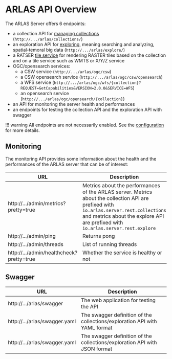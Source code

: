 # ARLAS API Overview

The ARLAS Server offers 6 endpoints:

- a collection API for [managing collections](arlas-api-collection.md) (`http://.../arlas/collections/`)
- an exploration API for [exploring](arlas-api-exploration.md), meaning searching and analyzing, spatial-temoral big data (`http://.../arlas/explore/`)
- a RATSER [tile service](arlas-tile-service.md) for rendering RASTER tiles based on the collection and on a tile service such as WMTS or X/Y/Z service
- OGC/opensearch services:
    - a CSW service (`http://.../arlas/ogc/csw`)
    - a CSW opensearch service (`http://.../arlas/ogc/csw/opensearch`)
    - a WFS service (`http://.../arlas/ogc/wfs/{collection}?REQUEST=GetCapabilities&VERSION=2.0.0&SERVICE=WFS`)
    - an opensearch service (`http://.../arlas/ogc/opensearch/{collection}`)
- an API for monitoring the server health and performances
- an endpoints for testing the collection API  and the exploration API with swagger

!!! warning
    All endpoints are not necessarily enabled. See the [configuration](arlas-server-configuration.md) for more details.

## Monitoring

The monitoring API provides some information about the health and the performances of the ARLAS server that can be of interest:

| URL | Description |
| --- | --- |
| http://.../admin/metrics?pretty=true  |  Metrics about the performances of the ARLAS server. Metrics about the collection API  are prefixed with `io.arlas.server.rest.collections` and metrics about the explore API are prefixed with `io.arlas.server.rest.explore`|
| http://.../admin/ping | Returns pong  |
| http://.../admin/threads | List of running threads |
| http://.../admin/healthcheck?pretty=true  |  Whether the service is healthy or not |


## Swagger

| URL | Description |
| --- | --- |
| http://.../arlas/swagger  | The web application for testing the API  |
| http://.../arlas/swagger.yaml  | The swagger definition of the collections/exploration API with YAML format |
| http://.../arlas/swagger.yaml  | The swagger definition of the collections/exploration API with JSON format |
